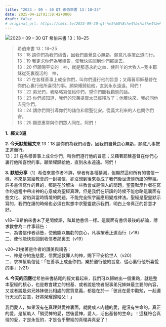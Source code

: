 ```yaml
---
title: "2023 – 09 – 30 QT 希伯來書 13：18~25"
date: 2025-04-12T01:59:42+0800
draft: false
# original_url: https://cmtc.tw/2023-09-30-qt-%e5%b8%8c%e4%bc%af%e4%be%86%e6%9b%b8-13%ef%bc%9a1825
---
```


![2023 – 09 – 30 QT  希伯來書 13：18~25](/images/qt.jpg  "2023 – 09 – 30 QT  希伯來書 13：18~25")

> 希伯來書 13：18~25  
> 13：18 請你們為我們禱告，因我們自覺良心無虧，願意凡事按正道而行。  
> 13：19 我更求你們為我禱告，使我快些回到你們那裏去。  
> 13：20 但願賜平安的　神，就是那憑永約之血、使群羊的大牧人─我主耶穌從死裏復活的　神，  
> 13：21 在各樣善事上成全你們，叫你們遵行他的旨意；又藉著耶穌基督在你們心裏行他所喜悅的事。願榮耀歸給他，直到永永遠遠。阿們！  
> 13：22 弟兄們，我略略寫信給你們，望你們聽我勸勉的話。  
> 13：23 你們該知道，我們的兄弟提摩太已經釋放了；他若快來，我必同他去見你們。  
> 13：24 請你們問引導你們的諸位和眾聖徒安。從義大利來的人也問你們安。  
> 13：25 願恩惠常與你們眾人同在。阿們！

**1.  經文3遍**

**2. 今天默想經文**來 13：18 請你們為我們禱告，因我們自覺良心無虧，願意凡事按正道而行。  
13：21 在各樣善事上成全你們，叫你們遵行他的旨意；又藉著耶穌基督在你們心裏行他所喜悅的事。願榮耀歸給他，直到永永遠遠。阿們！

**3. 默想分享**（1）希伯來書作者不詳，學者有各種猜測，但顯然這和所有的書信一樣，本來是寫給教會的一封書信，卻沒想到後來竟成了我們後世流傳所讀的聖經。許多書信寫作的目的，都是在於解決一些教會或是個人的問題，聖靈默示作者在寫作的過程中帶出神的心意成為聖經真理，但是我們在研讀的時候不能忽略這裏面有些文化、習俗與當時情境的問題，不能完全照字面應用變成律法。聖經是聖靈默示寫的，我們在讀的時候也必須在默想中求聖靈啟示我們，明白上帝真正的旨意才好。

v18~19希伯來書末了是問候語，和其他書信一樣。這裏面有書信最後的結論，請求教會為二件事禱告：  
一、為書信作者禱告，使他能以無虧的良心，凡事按著正道而行（v18）  
二、使他能快些回到收信者那裏去（v19）

v20~21接著是作者的讚美與禱告：  
一、神是守約施慈愛，信實拯救罪人的神，賜下平安給世人（v20）  
二、求神幫助信徒：「在善事上成全你們，樂於遵行他的旨意、從心裏行他所喜悅的事」（v21）

**4. 今天的回應**從希伯來書結尾的經文看起來，我們可以歸納出一個重點，就是整本聖經的核心，也是教會建立的根基、或者說是牧者服事弟兄姊妹最主要的內容，又或者說是弟兄姊妹彼此相處的實質意義，都是在於—「彼此在愛中勸勉，一起遵行天父的旨意，好將榮耀歸給父！」

我們愛人，如果沒有在真理與愛神裏面，就變成人肉體的愛，是沒有生命的。真正的愛，是幫助人「領受神的愛，然後愛神，愛人，活出基督的生命」！這樣符合真理的愛，才是永恆的，才是合乎聖經的真理與真愛了！